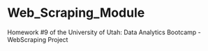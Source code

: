 # Web_Scraping_Module
Homework #9 of the University of Utah: Data Analytics Bootcamp - WebScraping Project
